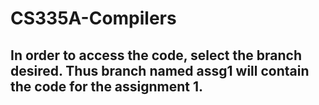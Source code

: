 # CS335A-Compilers

## In order to access the code, select the branch desired. Thus branch named assg1 will contain the code for the assignment 1.